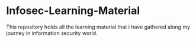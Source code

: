 # Infosec-Learning-Material
 This repository holds all the learning material that i have gathered along my journey in information security world.
